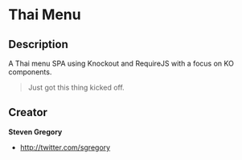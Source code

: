 Thai Menu
====================

## Description

A Thai menu SPA using Knockout and RequireJS with a focus on KO components.

>Just got this thing kicked off.

## Creator

**Steven Gregory**

- <http://twitter.com/sgregory>